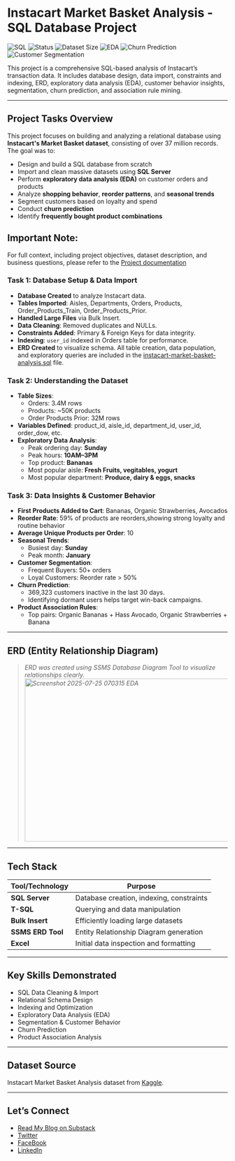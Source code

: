 # Instacart Market Basket Analysis - SQL Database Project

![SQL](https://img.shields.io/badge/Database-SQL--Server-blue?logo=MicrosoftSQLServer&style=flat-square)
![Status](https://img.shields.io/badge/Project-Completed-brightgreen?style=flat-square)
![Dataset Size](https://img.shields.io/badge/Dataset-37M+_Records-orange?style=flat-square)
![EDA](https://img.shields.io/badge/EDA-Included-yellow?style=flat-square)
![Churn Prediction](https://img.shields.io/badge/Churn_Analysis-Included-red?style=flat-square)
![Customer Segmentation](https://img.shields.io/badge/Segmentation-Included-purple?style=flat-square)

This project is a comprehensive SQL-based analysis of Instacart’s transaction data. It includes database design, data import, constraints and indexing, ERD, exploratory data analysis (EDA), customer behavior insights, segmentation, churn prediction, and association rule mining.

---

## Project Tasks Overview

This project focuses on building and analyzing a relational database using **Instacart's Market Basket dataset**, consisting of over 37 million records. The goal was to:

- Design and build a SQL database from scratch
- Import and clean massive datasets using **SQL Server**
- Perform **exploratory data analysis (EDA)** on customer orders and products
- Analyze **shopping behavior**, **reorder patterns**, and **seasonal trends**
- Segment customers based on loyalty and spend
- Conduct **churn prediction**
- Identify **frequently bought product combinations**

## Important Note:
For full context, including project objectives, dataset description, and business questions, please refer to the [Project documentation](Instacart%20Market%20Basket%20Analysis%20Documentation.md)

### Task 1: Database Setup & Data Import

- **Database Created** to analyze Instacart data.
- **Tables Imported**: Aisles, Departments, Orders, Products, Order_Products_Train, Order_Products_Prior.
- **Handled Large Files** via Bulk Insert.
- **Data Cleaning**: Removed duplicates and NULLs.
- **Constraints Added**: Primary & Foreign Keys for data integrity.
- **Indexing**: `user_id` indexed in Orders table for performance.
- **ERD Created** to visualize schema.
All table creation, data population, and exploratory queries are included in the [instacart-market-basket-analysis.sql](Instacart%20Market%20Basket%20Analysis.sql) file.

### Task 2: Understanding the Dataset

- **Table Sizes**:
  - Orders: 3.4M rows
  - Products: ~50K products
  - Order Products Prior: 32M rows
- **Variables Defined**: product_id, aisle_id, department_id, user_id, order_dow, etc.
- **Exploratory Data Analysis**:
  - Peak ordering day: **Sunday**
  - Peak hours: **10AM–3PM**
  - Top product: **Bananas**
  - Most popular aisle: **Fresh Fruits, vegitables, yogurt**
  - Most popular department: **Produce, dairy & eggs, snacks**

### Task 3: Data Insights & Customer Behavior

- **First Products Added to Cart**: Bananas, Organic Strawberries, Avocados
- **Reorder Rate**: 59% of products are reorders,showing strong loyalty and routine behavior
- **Average Unique Products per Order**: 10
- **Seasonal Trends**:
  - Busiest day: **Sunday**
  - Peak month: **January**
- **Customer Segmentation**:
  - Frequent Buyers: 50+ orders
  - Loyal Customers: Reorder rate > 50%
- **Churn Prediction**:
  - 369,323 customers inactive in the last 30 days.
  - Identifying dormant users helps target win-back campaigns.
- **Product Association Rules**:
  - Top pairs: Organic Bananas + Hass Avocado, Organic Strawberries + Banana

---

## ERD (Entity Relationship Diagram)
> _ERD was created using SSMS Database Diagram Tool to visualize relationships clearly._  
> _<img width="767" height="373" alt="Screenshot 2025-07-25 070315 EDA" src="https://github.com/user-attachments/assets/6bf467aa-56a2-4557-912c-4870809fe112" />_

---

## Tech Stack

| Tool/Technology        | Purpose                                  |
|------------------------|------------------------------------------|
| **SQL Server**         | Database creation, indexing, constraints |
| **T-SQL**              | Querying and data manipulation           |
| **Bulk Insert**        | Efficiently loading large datasets       |
| **SSMS ERD Tool**      | Entity Relationship Diagram generation   |
| **Excel**              | Initial data inspection and formatting   |

---

## Key Skills Demonstrated

- SQL Data Cleaning & Import
- Relational Schema Design
- Indexing and Optimization
- Exploratory Data Analysis (EDA)
- Segmentation & Customer Behavior
- Churn Prediction
- Product Association Analysis

---

## Dataset Source

Instacart Market Basket Analysis dataset from [Kaggle](https://www.kaggle.com/c/instacart-market-basket-analysis/data).

---

## Let’s Connect

- [Read My Blog on Substack](https://substack.com/@theanalysisangle)
- [Twitter](https://x.com/Anastasia_Nmeso)  
- [FaceBook](https://www.facebook.com/share/16JoCo9x4F/)  
- [LinkedIn](www.linkedin.com/in/anastasia-nmesoma-947b20317)
